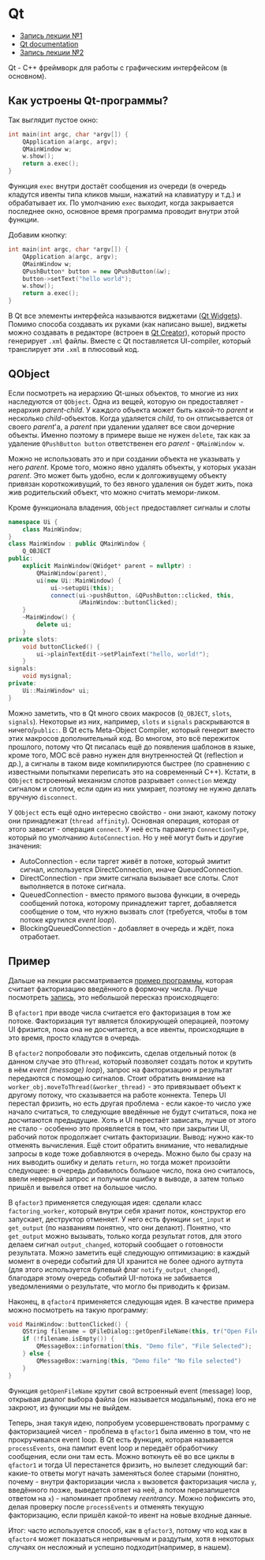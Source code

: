 # Qt

- [Запись лекции №1](https://www.youtube.com/watch?v=91tudrUjP-4) 
- [Qt documentation](https://doc.qt.io/)
- [Запись лекции №2](https://www.youtube.com/watch?v=K79JvMSXNdM) 

Qt - C++ фреймворк для работы с графическим интерфейсом (в основном).

## Как устроены Qt-программы?

Так выглядит пустое окно:

```c++
int main(int argc, char *argv[]) {
    QApplication a(argc, argv);
    QMainWindow w;
    w.show();
    return a.exec();
}
```

Функция `exec` внутри достаёт сообщения из очереди (в очередь кладутся ивенты типа кликов мыши, нажатий на клавиатуру и т.д.) и обрабатывает их. По умолчанию `exec` выходит, когда закрывается последнее окно, основное время программа проводит внутри этой функции.

Добавим кнопку:

```c++
int main(int argc, char *argv[]) {
    QApplication a(argc, argv);
    QMainWindow w;
    QPushButton* button = new QPushButton(&w);
    button->setText("hello world");
    w.show();
    return a.exec();
}
```

В Qt все элементы интерфейса называются виджетами ([Qt Widgets](https://doc.qt.io/qt-5/qtwidgets-index.html)). Помимо способа создавать их руками (как написано выше), виджеты можно создавать в редакторе (встроен в [Qt Creator](https://www.qt.io/product/development-tools)), который просто генерирует `.xml` файлы. Вместе с Qt поставляется UI-compiler, который транслирует эти `.xml` в плюсовый код.

## QObject

Если посмотреть на иерархию Qt-шных объектов, то многие из них наследуются от `QObject`. Одна из вещей, которую он предоставляет - иерархия *parent-child*. У каждого объекта может быть какой-то *parent* и несколько *child*-объектов. Когда удаляется *child*, то он отписывается от своего *parent*'a, а *parent* при удалении удаляет все свои дочерние объекты. Именно поэтому в примере выше не нужен `delete`, так как за удаление `QPushButton button` ответственен его *parent* - `QMainWindow w`.

Можно не использовать это и при создании объекта не указывать у него *parent*. Кроме того, можно явно удалять объекты, у которых указан *parent*. Это может быть удобно, если к долгоживущему объекту привязан короткоживущий, то без явного удаления он будет жить, пока жив родительский объект, что можно считать мемори-ликом.

Кроме функционала владения, `QObject` предоставляет сигналы и слоты 

```c++
namespace Ui {
    class MainWindow;
}
class MainWindow : public QMainWindow {
	Q_OBJECT
public:
    explicit MainWindow(QWidget* parent = nullptr) :
    	QMainWindow(parent),
    	ui(new Ui::MainWindow) {
            ui->setupUi(this);
            connect(ui->pushButton, &QPushButton::clicked, this, 	
                    &MainWindow::buttonClicked);
    }
    ~MainWindow() {
        delete ui;
    }
private slots:
    void buttonClicked() {
        ui->plainTextEdit->setPlainText("hello, world!");
    }
signals:
    void mysignal;
private:
    Ui::MainWindow* ui;
}
```

Можно заметить, что в Qt много своих макросов (`Q_OBJECT`, `slots`, `signals`). Некоторые из них, например, `slots` и `signals` раскрываются в ничего/`public:`. В Qt есть Meta-Object Compiler, который генерит вместо этих макросов дополнительный код. Во многом, это всё пережиток прошлого, потому что Qt писалась ещё до появления шаблонов в языке, кроме того, MOC всё равно нужен для внутренностей Qt (reflection и др.), а сигналы в таком виде компилируются быстрее (по сравнению с известными попытками переписать это на современный C++). Кстати, в `QObject` встроенный механизм слотов разрывает `connection` между сигналом и слотом, если один из них умирает, поэтому не нужно делать вручную `disconnect`.

У `QObject` есть ещё одно интересно свойство - они знают, какому потоку они принадлежат (`thread affinity`). Основная операция, которая от этого зависит - операция `connect`. У неё есть параметр `ConnectionType`, который по умолчанию `AutoConnection`. Но у неё могут быть и другие значения:

- AutoConnection - если таргет живёт в потоке, который эмитит сигнал, используется DirectConnection, иначе QueuedConnection.
- DirectConnection - при эмите сигнала вызывает все слоты. Слот выполняется в потоке сигнала.
- QueuedConnection - вместо прямого вызова функции, в очередь сообщений потока, которому принадлежит таргет, добавляется сообщение о том, что нужно вызвать слот (требуется, чтобы в том потоке крутился *event loop*).
- BlockingQueuedConnection - добавляет в очередь и ждёт, пока отработает.

## Пример

Дальше на лекции рассматривается [пример программы](https://github.com/sorokin/factoring-demo), которая считает факторизацию введённого в формочку числа. Лучше посмотреть [запись](https://youtu.be/91tudrUjP-4?t=2852), это небольшой пересказ происходящего:

В `qfactor1` при вводе числа считается его факторизация в том же потоке. Факторизация тут является блокирующей операцией, поэтому UI фризится, пока она не досчитается, а все ивенты, происходящие в это время, просто кладутся в очередь.

В `qfactor2` попробовали это пофиксить, сделав отдельный поток (в данном случае это `QThread`, который позволяет создать поток и крутить в нём *event (message) loop*), запрос на факторизацию и результат передаются с помощью сигналов. 
Стоит обратить внимание на `worker_obj.moveToThread(&worker_thread)` - это привязывает объект к другому потоку, что сказывается на работе коннекта. Теперь UI перестал фризить, но есть другая проблема - если какое-то число уже начало считаться, то следующие введённые не будут считаться, пока не досчитаются предыдущие. Хоть и UI перестаёт зависать, лучше от этого не стало - особенно это проявляется в том, что при закрытии UI, рабочий поток продолжает считать факторизации. Вывод: нужно как-то отменять вычисления.
Ещё стоит обратить внимание, что невалидные запросы в коде тоже добавляются в очередь. Можно было бы сразу на них выводить ошибку и делать `return`, но тогда может произойти следующее: в очередь добавилось большое число, пока оно считалось, ввели неверный запрос и получили ошибку в выводе, а затем только пришёл и вывелся ответ на большое число.

В `qfactor3` применяется следующая идея: сделали класс `factoring_worker`, который внутри себя хранит поток, конструктор его запускает, деструктор отменяет. У него есть функции `set_input` и `get_output` (по названиям понятно, что они делают). Понятно, что `get_output` можно вызывать, только когда результат готов, для этого делаем сигнал `output_changed`, который сообщает о готовности результата. Можно заметить ещё следующую оптимизацию: в каждый момент в очереди событий для UI хранится не более одного аутпута (для этого используется булевый флаг `notify_output_changed`), благодаря этому очередь событий UI-потока не забивается уведомлениями о результате, что могло бы приводить к фризам.

Наконец, в `qfactor4` применяется следующая идея. В качестве примера можно посмотреть на такую программу:

```c++
void MainWindow::buttonClicked() {
    QString filename = QFileDialog::getOpenFileName(this, tr("Open File"));
    if (!filename.isEmpty()) {
        QMessageBox::information(this, "Demo file", "File Selected");
    } else {
        QMessageBox::warning(this, "Demo file" "No file selected")
    }
}
```

Функция `getOpenFileName` крутит свой встроенный event (message) loop, открывая диалог выбора файла (он называется модальным), пока его не закроют, из функции мы не выйдем. 

Теперь, зная такуя идею, попробуем усовершенствовать программу с факторизацией чисел - проблема в `qfactor1` была именно в том, что не прокручивался event loop. В Qt есть функция, которая называется `processEvents`, она пампит event loop и передаёт обработчику сообщения, если они там есть. Можно воткнуть её во все циклы в `qfactor1` и тогда UI перестанется фризить, но вылезет следующий баг: какие-то ответы могут начать заменяться более старыми (понятно, почему - внутри факторизации числа `x` вызовется факторизация числа `y`, введённого позже, выведется ответ на неё, а потом перезапишется ответом на `x`) - напоминает проблему *reentrancy*. Можно пофиксить это, делая проверку после `processEvents` и отменять текущую факторизацию, если пришёл какой-то ивент на новые входные данные.

Итог: часто используется способ, как в `qfactor3`, потому что код как в `qfactor4` может показаться непривычным и раздутым, хотя в некоторых случаях он несложный и успешно подходит(например, в нашем).

